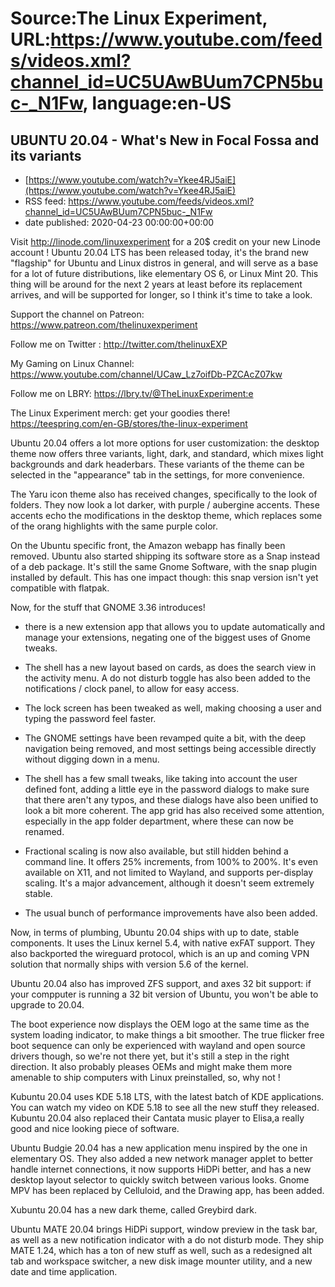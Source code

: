 # Source:The Linux Experiment, URL:https://www.youtube.com/feeds/videos.xml?channel_id=UC5UAwBUum7CPN5buc-_N1Fw, language:en-US

## UBUNTU 20.04 - What's New in Focal Fossa and its variants
 - [https://www.youtube.com/watch?v=Ykee4RJ5aiE](https://www.youtube.com/watch?v=Ykee4RJ5aiE)
 - RSS feed: https://www.youtube.com/feeds/videos.xml?channel_id=UC5UAwBUum7CPN5buc-_N1Fw
 - date published: 2020-04-23 00:00:00+00:00

Visit http://linode.com/linuxexperiment for a 20$ credit on your new Linode account !
Ubuntu 20.04 LTS has been released today, it's the brand new "flagship" for Ubuntu and Linux distros in general, and will serve as a base for a lot of future distributions, like elementary OS 6, or Linux Mint 20. This thing will be around for the next 2 years at least before its replacement arrives, and will be supported for longer, so I think it's time to take a look.


Support the channel on Patreon: 
https://www.patreon.com/thelinuxexperiment

Follow me on Twitter : http://twitter.com/thelinuxEXP

My Gaming on Linux Channel: https://www.youtube.com/channel/UCaw_Lz7oifDb-PZCAcZ07kw

Follow me on LBRY: https://lbry.tv/@TheLinuxExperiment:e

The Linux Experiment merch: get your goodies there! https://teespring.com/en-GB/stores/the-linux-experiment

Ubuntu 20.04 offers a lot more options for user customization: the desktop theme now offers three variants, light, dark, and standard, which mixes light backgrounds and dark headerbars.
These variants of the theme can be selected in the "appearance" tab in the settings, for more convenience.

The Yaru icon theme also has received changes, specifically to the look of folders. They now look a lot darker, with purple / aubergine accents. These accents echo the modifications in the desktop theme, which replaces some of the orang highlights with the same purple color.

On the Ubuntu specific front, the Amazon webapp has finally been removed. 
Ubuntu also started shipping its software store as a Snap instead of a deb package. It's still the same Gnome Software, with the snap plugin installed by default. This has one impact though: this snap version isn't yet compatible with flatpak.

Now, for the stuff that GNOME 3.36 introduces!
- there is a new extension app that allows you to update automatically and manage your extensions, negating one of the biggest uses of Gnome tweaks.

- The shell has a new layout based on cards, as does the search view in the activity menu. A do not disturb toggle has also been added to the notifications / clock panel, to allow for easy access.

- The lock screen has been tweaked as well, making choosing a user and typing the password feel faster.

- The GNOME settings have been revamped quite a bit, with the deep navigation being removed, and most settings being accessible directly without digging down in a menu.

- The shell has a few small tweaks, like taking into account the user defined font, adding a little eye in the password dialogs to make sure that there aren't any typos, and these dialogs have also been unified to look a bit more coherent. The app grid has also received some attention, especially in the app folder department, where these can now be renamed.

- Fractional scaling is now also available, but still hidden behind a command line. It offers 25% increments, from 100% to 200%. It's even available on X11, and not limited to Wayland, and supports per-display scaling. It's a major advancement, although it doesn't seem extremely stable.

- The usual bunch of performance improvements have also been added.

Now, in terms of plumbing, Ubuntu 20.04 ships with up to date, stable components. It uses the Linux kernel 5.4, with native exFAT support. They also backported the wireguard protocol, which is an up and coming VPN solution that normally ships with version 5.6 of the kernel.

Ubuntu 20.04 also has improved ZFS support, and axes 32 bit support: if your compputer is running a 32 bit version of Ubuntu, you won't be able to upgrade to 20.04. 

The boot experience now displays the OEM logo at the same time as the system loading indicator, to make things a bit smoother. The true flicker free boot sequence can only be experienced with wayland and open source drivers though, so we're not there yet, but it's still a step in the right direction. It also probably pleases OEMs and might make them more amenable to ship computers with Linux preinstalled, so, why not !

Kubuntu 20.04 uses KDE 5.18 LTS, with the latest batch of KDE applications. You can watch my video on KDE 5.18 to see all the new stuff they released. Kubuntu 20.04 also replaced their Cantata music player to Elisa,a really good and nice looking piece of software.

Ubuntu Budgie 20.04 has a new application menu inspired by the one in elementary OS. They also added a new network manager applet to better handle internet connections, it now supports HiDPi better, and has a new desktop layout selector to quickly switch between various looks. Gnome MPV has been replaced by Celluloid, and the Drawing app, has been added.

Xubuntu 20.04 has a new dark theme, called Greybird dark.

Ubuntu MATE 20.04 brings HiDPi support, window preview in the task bar, as well as a new notification indicator with a do not disturb mode. They ship MATE 1.24, which has a ton of new stuff as well, such as a redesigned alt tab and workspace switcher, a new disk image mounter utility, and a new date and time application.

